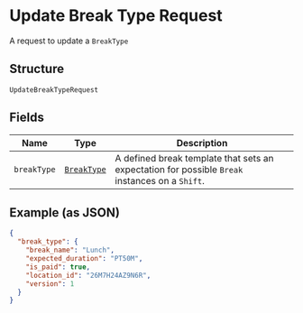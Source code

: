 
# Update Break Type Request

A request to update a `BreakType`

## Structure

`UpdateBreakTypeRequest`

## Fields

| Name | Type | Description |
|  --- | --- | --- |
| `breakType` | [`BreakType`](/doc/models/break-type.md) | A defined break template that sets an expectation for possible `Break`<br>instances on a `Shift`. |

## Example (as JSON)

```json
{
  "break_type": {
    "break_name": "Lunch",
    "expected_duration": "PT50M",
    "is_paid": true,
    "location_id": "26M7H24AZ9N6R",
    "version": 1
  }
}
```

